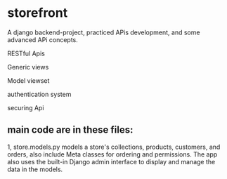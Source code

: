 # storefront


A django backend-project, practiced APis development, and some advanced APi concepts.

 RESTful Apis

 Generic views

 Model viewset
  
 authentication system
 
 securing Api
 
 
 ## main code are in these files:
1, store.models.py
models a store's collections, products, customers, and orders, also include Meta classes for ordering and permissions. The app also uses the built-in Django admin interface to display and manage the data in the models.

